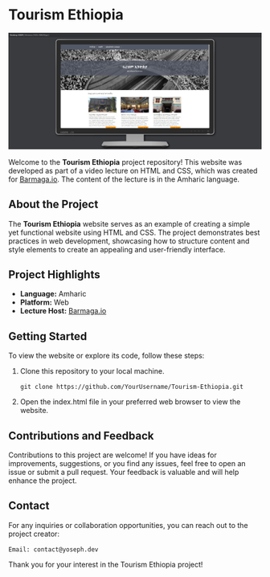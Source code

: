 # Tourism Ethiopia

![Tourism Ethiopia](assets/images/EthiopiaToursim.png) 

Welcome to the **Tourism Ethiopia** project repository! This website was developed as part of a video lecture on HTML and CSS, which was created for [Barmaga.io](https://www.barmaga.io/). The content of the lecture is in the Amharic language.

## About the Project

The **Tourism Ethiopia** website serves as an example of creating a simple yet functional website using HTML and CSS. The project demonstrates best practices in web development, showcasing how to structure content and style elements to create an appealing and user-friendly interface.

## Project Highlights

- **Language:** Amharic
- **Platform:** Web
- **Lecture Host:** [Barmaga.io](https://www.barmaga.io/)

## Getting Started

To view the website or explore its code, follow these steps:

1. Clone this repository to your local machine.
   
   ```shell
   git clone https://github.com/YourUsername/Tourism-Ethiopia.git
   
2. Open the index.html file in your preferred web browser to view the website.

## Contributions and Feedback

Contributions to this project are welcome! If you have ideas for improvements, suggestions, or you find any issues, feel free to open an issue or submit a pull request. Your feedback is valuable and will help enhance the project.

## Contact

For any inquiries or collaboration opportunities, you can reach out to the project creator:

    Email: contact@yoseph.dev
   
Thank you for your interest in the Tourism Ethiopia project!

